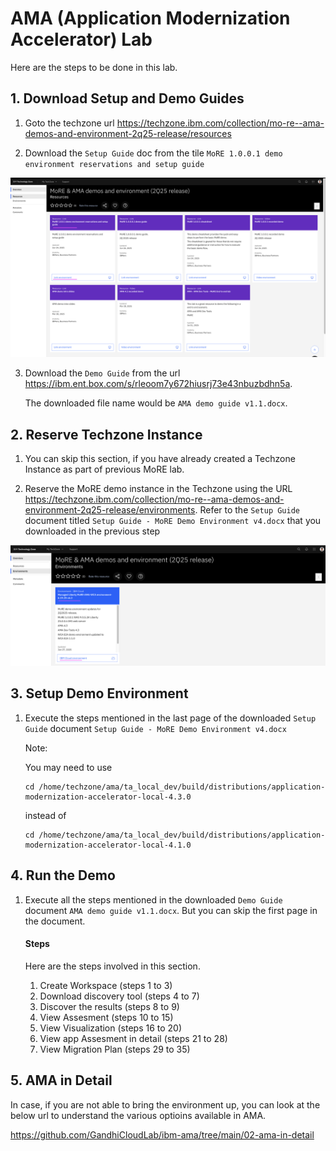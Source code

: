 # AMA  (Application Modernization Accelerator) Lab

Here are the steps to be done in this lab. 

## 1. Download Setup and Demo Guides

1. Goto the techzone url https://techzone.ibm.com/collection/mo-re--ama-demos-and-environment-2q25-release/resources

2. Download the `Setup Guide` doc from the tile `MoRE 1.0.0.1 demo environment reservations and setup guide`

<img src="images/image5.png">

3. Download the `Demo Guide` from the url https://ibm.ent.box.com/s/rleoom7y672hiusrj73e43nbuzbdhn5a. 

    The downloaded file name would be `AMA demo guide v1.1.docx`.

## 2. Reserve Techzone Instance

1. You can skip this section, if you have already created a Techzone Instance as part of previous MoRE lab.

2. Reserve the MoRE demo instance in the Techzone using the URL https://techzone.ibm.com/collection/mo-re--ama-demos-and-environment-2q25-release/environments. Refer to the `Setup Guide` document titled `Setup Guide - MoRE Demo Environment v4.docx` that you downloaded in the previous step

<img src="images/image4.png">

## 3. Setup Demo Environment

1. Execute the steps mentioned in the last page of the downloaded `Setup Guide` document `Setup Guide - MoRE Demo Environment v4.docx`

    Note:

    You may need to use
    ```
    cd /home/techzone/ama/ta_local_dev/build/distributions/application-modernization-accelerator-local-4.3.0
    ```
    instead of 
    ```
    cd /home/techzone/ama/ta_local_dev/build/distributions/application-modernization-accelerator-local-4.1.0
    ```

## 4. Run the Demo

1. Execute all the steps mentioned in the downloaded `Demo Guide` document `AMA demo guide v1.1.docx`. But you can skip the first page in the document.

    #### Steps

    Here are the steps involved in this section.

    1. Create Workspace (steps 1 to 3)
    2. Download discovery tool (steps 4 to 7)
    3. Discover the results (steps 8 to 9)
    4. View Assesment (steps 10 to 15)
    5. View Visualization (steps 16 to 20)
    6. View app Assesment in detail (steps 21 to 28)
    6. View Migration Plan (steps 29 to 35)

## 5. AMA in Detail

In case, if you are not able to bring the environment up, you can look at the below url to understand the various optioins available in AMA.

 https://github.com/GandhiCloudLab/ibm-ama/tree/main/02-ama-in-detail